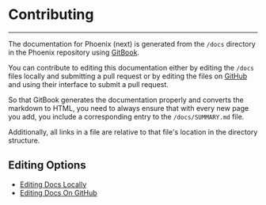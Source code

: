 # Contributing
***

The documentation for Phoenix (next) is generated from the `/docs` directory in the Phoenix repository using [GitBook](https://www.gitbook.com/).

You can contribute to editing this documentation either by editing the `/docs` files locally and submitting a pull request or by editing the files on [GitHub](https://github.com/) and using their interface to submit a pull request.

So that GitBook generates the documentation properly and converts the markdown to HTML, you need to always ensure that with every new page you add, you include a corresponding entry to the `/docs/SUMMARY.md` file.

Additionally, all links in a file are relative to that file's location in the directory structure.

## Editing Options
- [Editing Docs Locally](editing-docs-locally.md)
- [Editing Docs On GitHub](editing-docs-on-github.md)
